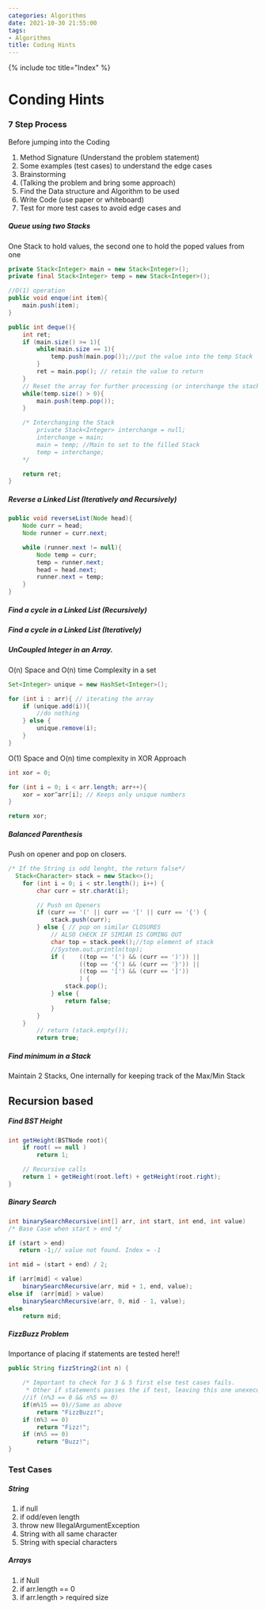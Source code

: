 ```yaml
---
categories: Algorithms
date: 2021-10-30 21:55:00
tags:
- Algorithms
title: Coding Hints
---
```


{% include toc title="Index" %}

# Conding Hints

### 7 Step Process

Before jumping into the Coding

1. Method Signature (Understand the problem statement)
2. Some examples (test cases) to understand the edge cases
3. Brainstorming
4. (Talking the problem and bring some approach)
5. Find the Data structure and Algorithm to be used
6. Write Code (use paper or whiteboard)
7. Test for more test cases to avoid edge cases and

##### Queue using two Stacks

One Stack to hold values, the second one to hold the poped values from one

```java
private Stack<Integer> main = new Stack<Integer>();
private final Stack<Integer> temp = new Stack<Integer>();

//O(1) operation
public void enque(int item){
    main.push(item);
}

public int deque(){
    int ret;
    if (main.size() >= 1){
        while(main.size == 1){
            temp.push(main.pop());//put the value into the temp Stack
        }
        ret = main.pop(); // retain the value to return
    }
    // Reset the array for further processing (or interchange the stacks)
    while(temp.size() > 0){
        main.push(temp.pop());
    }

    /* Interchanging the Stack
        private Stack<Integer> interchange = null;
        interchange = main;
        main = temp; //Main to set to the filled Stack
        temp = interchange;
    */

    return ret;
}
```

##### Reverse a Linked List (Iteratively and Recursively)

```java
public void reverseList(Node head){
    Node curr = head;
    Node runner = curr.next;

    while (runner.next != null){
        Node temp = curr;
        temp = runner.next;
        head = head.next;
        runner.next = temp;
    }
}
```

##### Find a cycle in a Linked List (Recursively)

##### Find a cycle in a Linked List (Iteratively)

##### UnCoupled Integer in an Array.

O(n) Space and O(n) time Complexity in a set

```java
Set<Integer> unique = new HashSet<Integer>();

for (int i : arr){ // iterating the array
    if (unique.add(i)){
        //do nothing
    } else {
        unique.remove(i);
    }
}
```

O(1) Space and O(n) time complexity in XOR Approach

```java
int xor = 0;

for (int i = 0; i < arr.length; arr++){
    xor = xor^arr[i]; // Keeps only unique numbers
}

return xor;
```

##### Balanced Parenthesis

Push on opener and pop on closers.

```java
/* If the String is odd lenght, the return false*/
  Stack<Character> stack = new Stack<>();
    for (int i = 0; i < str.length(); i++) {
        char curr = str.charAt(i);

        // Push on Openers
        if (curr == '(' || curr == '[' || curr == '{') {
            stack.push(curr);
        } else { // pop on similar CLOSURES
            // ALSO CHECK IF SIMIAR IS COMING OUT
            char top = stack.peek();//top element of stack
            //System.out.println(top);
            if (    ((top == '(') && (curr == ')')) ||
                    ((top == '{') && (curr == '}')) ||
                    ((top == '[') && (curr == ']'))
                    ) {
                stack.pop();
            } else {
                return false;
            }
        }
    }
        // return (stack.empty());
        return true;
```

##### Find minimum in a Stack

Maintain 2 Stacks, One internally for keeping track of the Max/Min Stack

## Recursion based


##### Find BST Height

```java
int getHeight(BSTNode root){
    if root( == null )
        return 1;

    // Recursive calls
    return 1 + getHeight(root.left) + getHeight(root.right);
}
```

##### Binary Search

```java
int binarySearchRecursive(int[] arr, int start, int end, int value)
/* Base Case when start > end */

if (start > end)
   return -1;// value not found. Index = -1

int mid = (start + end) / 2;

if (arr[mid] < value)
    binarySearchRecursive(arr, mid + 1, end, value);
else if  (arr[mid] > value)
    binarySearchRecursive(arr, 0, mid - 1, value);   
else
    return mid;           
```

##### FizzBuzz Problem

Importance of placing if statements are tested here!!

```java
public String fizzString2(int n) {

    /* Important to check for 3 & 5 first else test cases fails.
     * Other if statements passes the if test, leaving this one unexecuted)  */
    //if (n%3 == 0 && n%5 == 0)
    if(n%15 == 0)//Same as above
        return "FizzBuzz!";
    if (n%3 == 0)
        return "Fizz!";
    if (n%5 == 0)
        return "Buzz!";  
}
```

### Test Cases

##### String

1. if null
2. if odd/even length
3. throw new IllegalArgumentException
4. String with all same character
5. String with special characters

##### Arrays

1. if Null
2. if arr.length == 0
3. if arr.length > required size